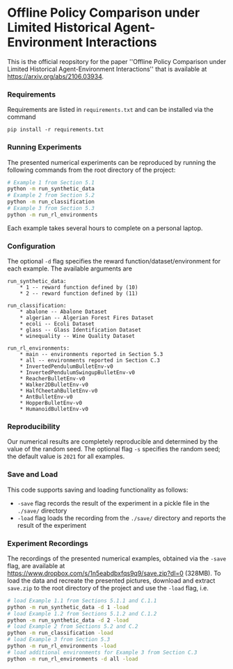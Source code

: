 # Offline Policy Comparison under Limited Historical Agent-Environment Interactions
This is the official reopsitory for the paper ''Offline Policy Comparison under Limited Historical Agent-Environment Interactions'' that is available at https://arxiv.org/abs/2106.03934.


### Requirements
Requirements are listed in `requirements.txt` and can be installed via the command
```
pip install -r requirements.txt
```


### Running Experiments
The presented numerical experiments can be reproduced by running the following commands from the root directory of the project:
```bash
# Example 1 from Section 5.1
python -m run_synthetic_data
# Example 2 from Section 5.2
python -m run_classification
# Example 3 from Section 5.3
python -m run_rl_environments
```
Each example takes several hours to complete on a personal laptop.


### Configuration
The optional `-d` flag specifies the reward function/dataset/environment for each example.
The available arguments are
```
run_synthetic_data:
	* 1 -- reward function defined by (10)
	* 2 -- reward function defined by (11)

run_classification:
	* abalone -- Abalone Dataset
	* algerian -- Algerian Forest Fires Dataset
	* ecoli -- Ecoli Dataset
	* glass -- Glass Identification Dataset
	* winequality -- Wine Quality Dataset

run_rl_environments:
	* main -- environments reported in Section 5.3
	* all -- environments reported in Section C.3
	* InvertedPendulumBulletEnv-v0
	* InvertedPendulumSwingupBulletEnv-v0
	* ReacherBulletEnv-v0
	* Walker2DBulletEnv-v0
	* HalfCheetahBulletEnv-v0
	* AntBulletEnv-v0
	* HopperBulletEnv-v0
	* HumanoidBulletEnv-v0
```

### Reproducibility
Our numerical results are completely reproducible and determined by the value of the random seed.
The optional flag `-s` specifies the random seed; the default value is `2021` for all examples.


### Save and Load
This code supports saving and loading functionality as follows:
* `-save` flag records the result of the experiment in a pickle file in the `./save/` directory
* `-load` flag loads the recording from the `./save/` directory and reports the result of the experiment


### Experiment Recordings
The recordings of the presented numerical examples, obtained via the `-save` flag, are available at <https://www.dropbox.com/s/1n5eabdbxfqs9q9/save.zip?dl=0> (328MB).
To load the data and recreate the presented pictures, download and extract `save.zip` to the root directory of the project and use the `-load` flag, i.e.
```bash
# load Example 1.1 from Sections 5.1.1 and C.1.1
python -m run_synthetic_data -d 1 -load
# load Example 1.2 from Sections 5.1.2 and C.1.2
python -m run_synthetic_data -d 2 -load
# load Example 2 from Sections 5.2 and C.2
python -m run_classification -load
# load Example 3 from Section 5.3
python -m run_rl_environments -load
# load additional environments for Example 3 from Section C.3
python -m run_rl_environments -d all -load
```
